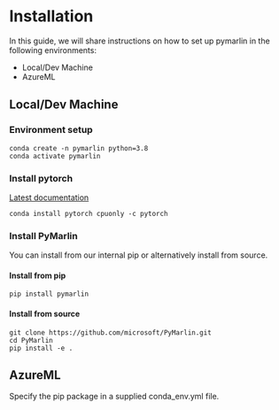 # Installation
In this guide, we will share instructions on how to set up pymarlin in the following environments:
* Local/Dev Machine
* AzureML

## Local/Dev Machine
### Environment setup
    conda create -n pymarlin python=3.8
    conda activate pymarlin

### Install pytorch
[Latest documentation](https://pytorch.org/get-started/locally/)

    conda install pytorch cpuonly -c pytorch

### Install PyMarlin
You can install from our internal pip or alternatively install from source.

#### Install from pip

    pip install pymarlin

#### Install from source

    git clone https://github.com/microsoft/PyMarlin.git
    cd PyMarlin
    pip install -e .

## AzureML
Specify the pip package in a supplied conda_env.yml file.